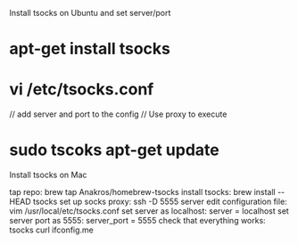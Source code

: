 
Install tsocks on Ubuntu and set server/port
# apt-get install tsocks
# vi /etc/tsocks.conf

// add server and port to the config
// Use proxy to execute
# sudo tscoks apt-get update


Install tsocks on Mac

tap repo: brew tap Anakros/homebrew-tsocks
install tsocks: brew install --HEAD tsocks
set up socks proxy: ssh -D 5555 server
edit configuration file: vim /usr/local/etc/tsocks.conf
set server as localhost: server = localhost
set server port as 5555: server_port = 5555
check that everything works: tsocks curl ifconfig.me
